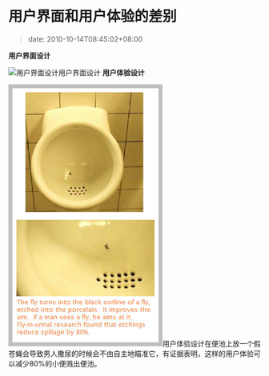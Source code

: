 # 用户界面和用户体验的差别
>date: 2010-10-14T08:45:02+08:00


**用户界面设计**


![](https://coolshell.cn/wp-content/uploads/2010/10/UI.gif "用户界面设计")用户界面设计
**用户体验设计**



[![](/assets/images/UX.jpg "用户体验设计")](https://coolshell.cn/wp-content/uploads/2010/10/UX.jpg)用户体验设计在便池上放一个假苍蝇会导致男人撒尿的时候会不由自主地瞄准它，有证据表明，这样的用户体验可以减少80%的小便溅出便池。


